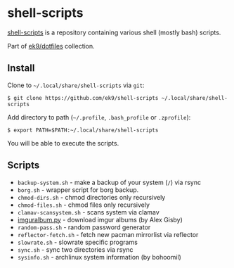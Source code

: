 shell-scripts
=============

[shell-scripts][0] is a repository containing various shell (mostly bash)
scripts.

Part of [ek9/dotfiles][10] collection.

## Install

Clone to `~/.local/share/shell-scripts` via `git`:

    $ git clone https://github.com/ek9/shell-scripts ~/.local/share/shell-scripts

Add directory to path (`~/.profile`, `.bash_profile` or `.zprofile`):

    $ export PATH=$PATH:~/.local/share/shell-scripts

You will be able to execute the scripts.

## Scripts

- `backup-system.sh` - make a backup of your system (`/`) via rsync
- `borg.sh` - wrapper script for borg backup.
- `chmod-dirs.sh` - chmod directories only recursively
- `chmod-files.sh` - chmod files only recursively
- `clamav-scansystem.sh` - scans system via clamav
- [imguralbum.py][20] - download imgur albums (by Alex Gisby)
- `random-pass.sh` - random password generator
- `reflector-fetch.sh` - fetch new pacman mirrorlist via reflector
- `slowrate.sh` - slowrate specific programs
- `sync.sh` - sync two directories via rsync
- `sysinfo.sh` - archlinux system information (by bohoomil)

[0]: https://github.com/ek9/shell-scripts
[10]: https://github.com/ek9/dotfiles
[20]: https://github.com/alexgisby/imgur-album-downloader/blob/master/imguralbum.py
